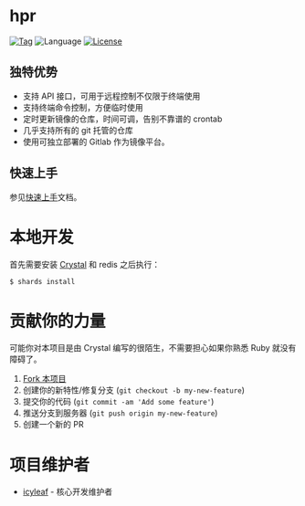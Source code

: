# hpr

[![Tag](https://img.shields.io/github/tag/icyleaf/hpr.svg)](https://github.com/icyleaf/hpr/releases)
![Language](https://img.shields.io/badge/language-crystal-776791.svg)
[![License](https://img.shields.io/github/license/icyleaf/hpr.svg)](https://github.com/icyleaf/hpr/blob/master/LICENSE)

## 独特优势

* 支持 API 接口，可用于远程控制不仅限于终端使用
* 支持终端命令控制，方便临时使用
* 定时更新镜像的仓库，时间可调，告别不靠谱的 crontab
* 几乎支持所有的 git 托管的仓库
* 使用可独立部署的 Gitlab 作为镜像平台。

## 快速上手

参见[快速上手](quickstart.md)文档。

# 本地开发

首先需要安装 [Crystal](https://crystal-lang.org/docs/installation/index.html) 和 redis 之后执行：

```bash
$ shards install
```

# 贡献你的力量

可能你对本项目是由 Crystal 编写的很陌生，不需要担心如果你熟悉 Ruby 就没有障碍了。

1. [Fork 本项目](https://github.com/icyleaf/hpr/fork)
2. 创建你的新特性/修复分支 (`git checkout -b my-new-feature`)
3. 提交你的代码 (`git commit -am 'Add some feature'`)
4. 推送分支到服务器 (`git push origin my-new-feature`)
5. 创建一个新的 PR

# 项目维护者

- [icyleaf](https://github.com/icyleaf) - 核心开发维护者

